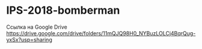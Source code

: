 # IPS-2018-bomberman

Ссылка на Google Drive https://drive.google.com/drive/folders/11mQJQ98H0_NYBuzLOLCj4BqrQug-yxSx?usp=sharing